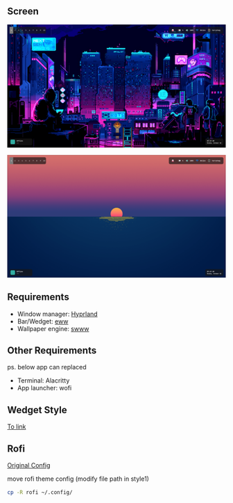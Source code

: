 ## Screen
<p align="center">
  <img src="screen1.png">
</p>

<p align="center">
  <img src="screen2.png">
</p>

## Requirements
- Window manager: [Hyprland](https://hyprland.org/)
- Bar/Wedget: [eww](https://github.com/elkowar/eww)
- Wallpaper engine: [swww](https://github.com/Horus645/swww)

## Other Requirements
ps. below app can replaced
- Terminal: Alacritty
- App launcher: wofi

## Wedget Style
[To link](https://github.com/TerryFunggg/my_eww_widgets)

## Rofi 
[Original Config](https://github.com/adi1090x/rofi/tree/master)

move rofi theme config
(modify file path in style1)
```sh
cp -R rofi ~/.config/
```
